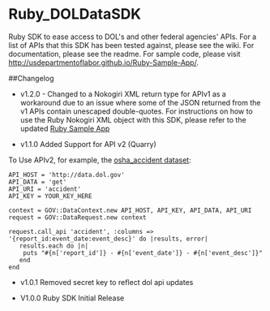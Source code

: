 Ruby_DOLDataSDK
===============

Ruby SDK to ease access to DOL's and other federal agencies' APIs. For a list of APIs that this SDK has been tested against, please see the wiki. For documentation, please see the readme. For sample code, please visit http://usdepartmentoflabor.github.io/Ruby-Sample-App/.

##Changelog


* v1.2.0 - Changed to a Nokogiri XML return type for APIv1 as a workaround due to an issue where some of the JSON returned from the v1 APIs contain unescaped double-quotes. For instructions on how to use the Ruby Nokogiri XML object with this SDK, please refer to the updated [Ruby Sample App](http://usdepartmentoflabor.github.io/Ruby-Sample-App/)


* v1.1.0 Added Support for API v2 (Quarry)

To Use APIv2, for example, the [osha_accident dataset](http://developer.dol.gov/health-and-safety/dol-osha-enforcement/): 

```
API_HOST = 'http://data.dol.gov'
API_DATA = 'get'
API_URI = 'accident'
API_KEY = YOUR_KEY_HERE

context = GOV::DataContext.new API_HOST, API_KEY, API_DATA, API_URI
request = GOV::DataRequest.new context

request.call_api 'accident', :columns => '{report_id:event_date:event_desc}' do |results, error|
   results.each do |n|
   	puts "#{n['report_id']} - #{n['event_date']} - #{n['event_desc']}"
   end
end

```

* v1.0.1 Removed secret key to reflect dol api updates

* V1.0.0 Ruby SDK Initial Release